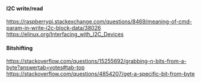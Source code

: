 #### I2C write/read
https://raspberrypi.stackexchange.com/questions/8469/meaning-of-cmd-param-in-write-i2c-block-data/38026
https://elinux.org/Interfacing_with_I2C_Devices

#### Bitshifting
https://stackoverflow.com/questions/15255692/grabbing-n-bits-from-a-byte?answertab=votes#tab-top
https://stackoverflow.com/questions/4854207/get-a-specific-bit-from-byte